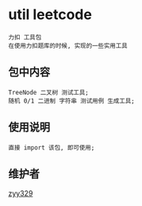# util leetcode
    力扣 工具包
    在使用力扣题库的时候, 实现的一些实用工具

## 包中内容
    TreeNode 二叉树 测试工具;
    随机 0/1 二进制 字符串 测试用例 生成工具;
    
## 使用说明
    直接 import 该包, 即可使用;
    
## 维护者
[zyy329](https://github.com/zyy329)